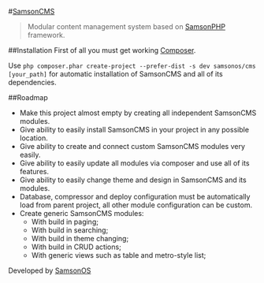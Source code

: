 #[SamsonCMS](http://samsoncms.com)

>Modular content management system based on [SamsonPHP](http://samsonphp.com) framework.

##Installation 
First of all you must get working [Composer](http://getcomposer.org).

Use ```php composer.phar create-project --prefer-dist -s dev samsonos/cms [your_path]``` for automatic installation of SamsonCMS
and all of its dependencies.

##Roadmap
* Make this project almost empty by creating all independent SamsonCMS modules.
* Give ability to easily install SamsonCMS in your project in any possible location.
* Give ability to create and connect custom SamsonCMS modules very easily.
* Give ability to easily update all modules via composer and use all of its features.
* Give ability to easily change theme and design in SamsonCMS and its modules.
* Database, compressor and deploy configuration must be automatically load from parent project, all other
module configuration can be custom.
* Create generic SamsonCMS modules:
    * With build in paging;
    * With build in searching;
    * With build in theme changing;
    * With build in CRUD actions;
    * With generic views such as table and metro-style list;

Developed by [SamsonOS](http://samsonos.com/)